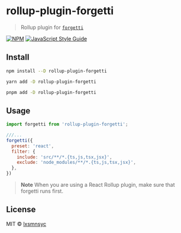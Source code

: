 # rollup-plugin-forgetti

> Rollup plugin for [`forgetti`](https://github.com/lxsmnsyc/forgetti)

[![NPM](https://img.shields.io/npm/v/rollup-plugin-forgetti.svg)](https://www.npmjs.com/package/rollup-plugin-forgetti) [![JavaScript Style Guide](https://badgen.net/badge/code%20style/airbnb/ff5a5f?icon=airbnb)](https://github.com/airbnb/javascript)

## Install

```bash
npm install --D rollup-plugin-forgetti
```

```bash
yarn add -D rollup-plugin-forgetti
```

```bash
pnpm add -D rollup-plugin-forgetti
```

## Usage

```js
import forgetti from 'rollup-plugin-forgetti';

///...
forgetti({
  preset: 'react',
  filter: {
    include: 'src/**/*.{ts,js,tsx,jsx}',
    exclude: 'node_modules/**/*.{ts,js,tsx,jsx}',
  },
})
```

> **Note**
> When you are using a React Rollup plugin, make sure that forgetti runs first.

## License

MIT © [lxsmnsyc](https://github.com/lxsmnsyc)
